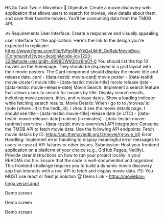 HNGx Task Two 🔥
Moviebox
🎯 Objective:
Create a movie discovery web application that allows users to search for movies, view details about them, and save their favorite movies. You’ll be consuming data from the TMDB API.

✍ Requirements
User Interface: Create a responsive and visually appealing user interface for the application. Here's the link to the design you're expected to replicate: https://www.figma.com/file/tVfgoNfhYkQaUkh8LGqRab/MovieBox-(Community)?type=design&node-id=1220-324&mode=design&t=6998DWtjQrxz8mOf-0 You should list the top 10 movies on the homepage. They should be displayed in a grid layout with their movie posters. The Card component should display the movie title and release date. card - [data-testid: movie-card] movie poster - [data-testid: movie-poster] movie title - [data-testid: movie-title] movie release date - [data-testid: movie-release-date]
Movie Search: Implement a search feature that allows users to search for movies by title. Display search results, including movie posters, titles, and release dates. Show a loading indicator while fetching search results.
Movie Details: When i go to to /movies/:id route (where :id is the imdb_id), I should see the movie details page. I should see title - [data-testid: movie-title] release date (in UTC) - [data-testid: movie-release-date] runtime (in minutes) - [data-testid: movie-runtime] overview - [data-testid: movie-overview] API Integration: Consume the TMDB API to fetch movie data. Use the following API endpoints: Fetch movie details by ID: https://api.themoviedb.org/3/movie/{movie_id} Error Handling: Implement error handling to display meaningful error messages to users in case of API failures or other issues. Submission: Host your frontend application on a platform of your choice (e.g., GitHub Pages, Netlify). Provide clear instructions on how to run your project locally in your README.md file. Ensure that the code is well-documented and organized. This frontend challenge requires you to build a dynamic movie discovery app that interacts with a real API to fetch and display movie data. PS: You MUST use react or Next js
Solution 🏆
Demo Link - https://moviebox-hngx.vercel.app/


Demo screen


Demo screen


Demo screen